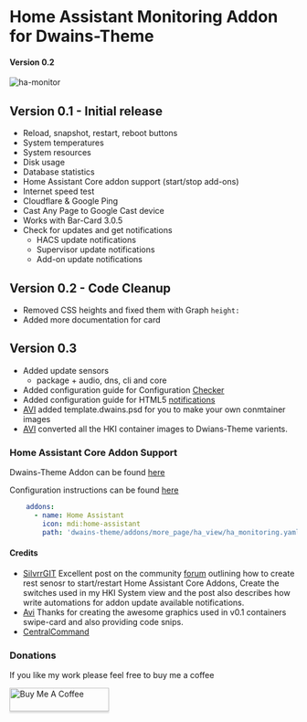 # Home Assistant Monitoring Addon for Dwains-Theme
#### Version 0.2

![ha-monitor](https://github.com/noodlemctwoodle/homeassistant/blob/master/.github/wiki/images/dwains-theme/addons/ha-monitor/desktop_1.png)

## Version 0.1 - Initial release

 - Reload, snapshot, restart, reboot buttons
 - System temperatures
 - System resources
 - Disk usage
 - Database statistics
 - Home Assistant Core addon support (start/stop add-ons)
 - Internet speed test
 - Cloudflare & Google Ping
 - Cast Any Page to Google Cast device
 - Works with Bar-Card 3.0.5
 - Check for updates and get notifications
    - HACS update notifications
    - Supervisor update notifications
    - Add-on update notifications

## Version 0.2 - Code Cleanup

 - Removed CSS heights and fixed them with Graph `height:`
 - Added more documentation for card

## Version 0.3
 - Added update sensors
    - package + audio, dns, cli and core
 - Added configuration guide for Configuration [Checker](https://github.com/noodlemctwoodle/homeassistant/blob/master/.github/wiki/guides/ha-core/HomeAssistant_Monitoting.md#install-check-home-assistant-configuration)
 - Added configuration guide for HTML5 [notifications](https://github.com/noodlemctwoodle/homeassistant/blob/master/.github/wiki/guides/ha-core/HomeAssistant_Monitoting.md#setting-up-the-html5-notify-platform)
 - [AVI](https://github.com/abeksis/My-HomeAssistant-Config) added template.dwains.psd for you to make your own conmtainer images
 - [AVI](https://github.com/abeksis/My-HomeAssistant-Config) converted all the HKI container images to Dwians-Theme varients. 

### Home Assistant Core Addon Support

Dwains-Theme Addon can be found [here](https://github.com/noodlemctwoodle/homeassistant/blob/master/dwains-theme/addons/more_page/ha_view/ha_monitoring.yaml)
     
Configuration instructions can be found [here](https://github.com/noodlemctwoodle/homeassistant/blob/master/.github/wiki/guides/ha-core/HomeAssistant_Monitoting.md)

```yaml
    addons:
      - name: Home Assistant
        icon: mdi:home-assistant
        path: 'dwains-theme/addons/more_page/ha_view/ha_monitoring.yaml'
```

 #### Credits
 - [SilvrrGIT](https://github.com/SilvrrGIT/HomeAssistant) Excellent post on the community [forum](https://community.home-assistant.io/t/get-notified-of-available-hassio-addon-updates/176626) outlining how to create rest senosr to start/restart Home Assistant Core Addons, Create the switches used in my HKI System view and the post also describes how write automations for addon update available notifications.
 - [Avi](https://github.com/abeksis/My-HomeAssistant-Config) Thanks for creating the awesome graphics used in v0.1 containers swipe-card and also providing code snips. 
 - [CentralCommand](https://community.home-assistant.io/t/update-notifications-core-hacs-supervisor-and-addons/182295)
 
 ### Donations

If you like my work please feel free to buy me a coffee

<a href="https://www.buymeacoffee.com/noodlemctwoodle" target="_blank"><img src="https://www.buymeacoffee.com/assets/img/custom_images/orange_img.png" alt="Buy Me A Coffee" style="height: 41px !important;width: 174px !important;box-shadow: 0px 3px 2px 0px rgba(190, 190, 190, 0.5) !important;-webkit-box-shadow: 0px 3px 2px 0px rgba(190, 190, 190, 0.5) !important;" ></a>